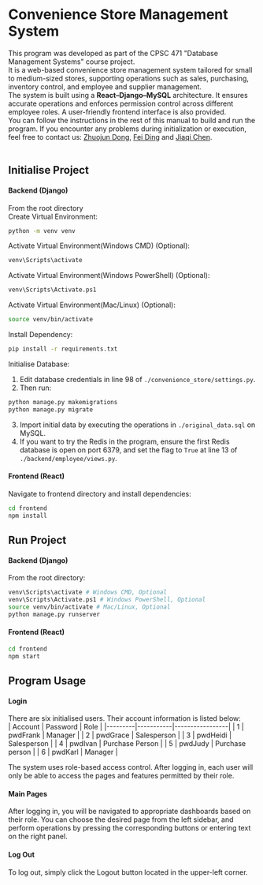 # Convenience Store Management System
This program was developed as part of the CPSC 471 "Database Management Systems" course project. <br>
It is a web-based convenience store management system tailored for small to medium-sized stores, supporting operations such as sales, purchasing, inventory control, and employee and supplier management.<br>
The system is built using a **React–Django–MySQL** architecture. It ensures accurate operations and enforces permission control across different employee roles. A user-friendly frontend interface is also provided.<br>
You can follow the instructions in the rest of this manual to build and run the program. If you encounter any problems during initialization or execution, feel free to contact us: [Zhuojun Dong](https://github.com/AlbertDG11), [Fei Ding](https://github.com/DingFei1) and [Jiaqi Chen](https://github.com/Jiaqichen2).<br><br>

## Initialise Project
#### Backend (Django)
From the root directory<br>
Create Virtual Environment:
```bash
python -m venv venv
```

Activate Virtual Environment(Windows CMD) (Optional):
```bash
venv\Scripts\activate
```

Activate Virtual Environment(Windows PowerShell) (Optional):
```bash
venv\Scripts\Activate.ps1
```

Activate Virtual Environment(Mac/Linux) (Optional):
```bash
source venv/bin/activate
```

Install Dependency:
```bash
pip install -r requirements.txt
```

Initialise Database:<br>
1. Edit database credentials in line 98 of `./convenience_store/settings.py`.
2. Then run:
```bash
python manage.py makemigrations
python manage.py migrate
```
3. Import initial data by executing the operations in `./original_data.sql` on MySQL.<br>
4. If you want to try the Redis in the program, ensure the first Redis database is open on port 6379, and set the flag to `True` at line 13 of `./backend/employee/views.py`.

#### Frontend (React)
Navigate to frontend directory and install dependencies:
```bash
cd frontend
npm install
```


## Run Project
#### Backend (Django)
From the root directory:
```bash
venv\Scripts\activate # Windows CMD, Optional
venv\Scripts\Activate.ps1 # Windows PowerShell, Optional
source venv/bin/activate # Mac/Linux, Optional
python manage.py runserver
```

#### Frontend (React)
```bash
cd frontend
npm start
```


## Program Usage
#### Login
There are six initialised users. Their account information is listed below:<br>
| Account | Password  | Role            |
|---------|-----------|-----------------|
| 1       | pwdFrank  | Manager         |
| 2       | pwdGrace  | Salesperson     |
| 3       | pwdHeidi  | Salesperson     |
| 4       | pwdIvan   | Purchase Person |
| 5       | pwdJudy   | Purchase person |
| 6       | pwdKarl   | Manager         |

The system uses role-based access control. After logging in, each user will only be able to access the pages and features permitted by their role.
#### Main Pages
After logging in, you will be navigated to appropriate dashboards based on their role. You can choose the desired page from the left sidebar, and perform operations by pressing the corresponding buttons or entering text on the right panel.

#### Log Out
To log out, simply click the Logout button located in the upper-left corner.
